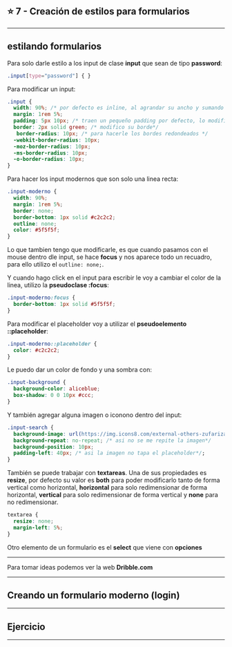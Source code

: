 ## :star: 7 - Creación de estilos para formularios

---

## estilando formularios


Para solo darle estilo a los input de clase **input** que sean de tipo **password**:
```CSS
.input[type="password"] { }
```

Para modificar un input:
```CSS
.input {
  width: 90%; /* por defecto es inline, al agrandar su ancho y sumando el margin hago que ocupe el 100% de anchura*/
  margin: 1rem 5%;
  padding: 5px 10px; /* traen un pequeño padding por defecto, lo modifico*/
  border: 2px solid green; /* modifico su borde*/
   border-radius: 10px; /* para hacerle los bordes redondeados */
  -webkit-border-radius: 10px;
  -moz-border-radius: 10px;
  -ms-border-radius: 10px;
  -o-border-radius: 10px;
}
```

Para hacer los input modernos que son solo una linea recta:

```CSS
.input-moderno {
  width: 90%;
  margin: 1rem 5%;
  border: none;
  border-bottom: 1px solid #c2c2c2;
  outline: none;
  color: #5f5f5f;
}
```

Lo que tambien tengo que modificarle, es que cuando pasamos con el mouse dentro dle input, se hace **focus** y nos aparece todo un recuadro, para ello utilizo el ```outline: none;```.

Y cuando hago click en el input para escribir le voy a cambiar el color de la linea, utilizo la **pseudoclase :focus**:
```CSS
.input-moderno:focus {
  border-bottom: 1px solid #5f5f5f; 
}
```

Para modificar el placeholder voy a utilizar el **pseudoelemento ::placeholder**:

```CSS
.input-moderno::placeholder {
  color: #c2c2c2;
}
```

Le puedo dar un color de fondo y una sombra con:
```CSS
.input-background {
  background-color: aliceblue;
  box-shadow: 0 0 10px #ccc;
}
```

Y también agregar alguna imagen o iconono dentro del input:

```CSS
.input-search {
  background-image: url(https://img.icons8.com/external-others-zufarizal-robiyanto/24/000000/external-lup-mutuline-science-education-others-zufarizal-robiyanto.png);
  background-repeat: no-repeat; /* asi no se me repite la imagen*/
  background-position: 10px;
  padding-left: 40px; /* asi la imagen no tapa el placeholder*/;
}
```

También se puede trabajar con **textareas**. Una de sus propiedades es **resize**, por defecto su valor es **both** para poder modificarlo tanto de forma vertical como horizontal, **horizontal** para solo redimensionar de forma horizontal, **vertical** para solo redimensionar de forma vertical y **none** para no redimensionar.

```CSS
textarea {
  resize: none;
  margin-left: 5%;
}
```

Otro elemento de un formulario es el **select** que viene con **opciones**

---

Para tomar ideas podemos ver la web **Dribble.com**

---

## Creando un formulario moderno (login)


---

## Ejercicio

---
